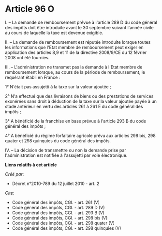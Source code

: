 # Article 96 O

I. – La demande de remboursement prévue à l'article 289 D du code général des impôts doit être introduite avant le 30
septembre suivant l'année civile au cours de laquelle la taxe est devenue exigible.

II. – La demande de remboursement est réputée introduite lorsque toutes les informations que l'Etat membre de remboursement
peut exiger en application des articles 8,9 et 11 de la directive 2008/9/CE du 12 février 2008 ont été fournies.

III. – L'administration ne transmet pas la demande à l'Etat membre de remboursement lorsque, au cours de la période de
remboursement, le requérant établi en France :

1° N'était pas assujetti à la taxe sur la valeur ajoutée ;

2° N'a effectué que des livraisons de biens ou des prestations de services exonérées sans droit à déduction de la taxe sur la
valeur ajoutée payée à un stade antérieur en vertu des articles 261 à 261 E du code général des impôts ;

3° A bénéficié de la franchise en base prévue à l'article 293 B du code général des impôts ;

4° A bénéficié du régime forfaitaire agricole prévu aux articles 298 bis, 298 quater et 298 quinquies du code général des
impôts.

IV. – La décision de transmettre ou non la demande prise par l'administration est notifiée à l'assujetti par voie
électronique.

**Liens relatifs à cet article**

_Créé par_:

  - Décret n°2010-789 du 12 juillet 2010 - art. 2

_Cite_:

  - Code général des impôts, CGI. - art. 261 (V)
  - Code général des impôts, CGI. - art. 289 D (V)
  - Code général des impôts, CGI. - art. 293 B (V)
  - Code général des impôts, CGI. - art. 298 bis (V)
  - Code général des impôts, CGI. - art. 298 quater (V)
  - Code général des impôts, CGI. - art. 298 quinquies (V)
